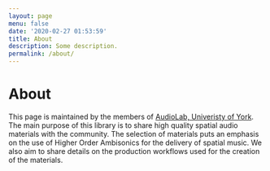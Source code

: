 ```yaml
---
layout: page
menu: false
date: '2020-02-27 01:53:59'
title: About
description: Some description.
permalink: /about/
---
```


<!-- <img class="img-rounded" src="/assets/img/uploads/profile.png" alt="Thomas A. Anderson" width="200"> -->

# About

This page is maintained by the members of [AudioLab, Univeristy of York](https://audiolab.york.ac.uk).
The main purpose of this library is to share high quality spatial audio materials with the community.
The selection of materials puts an emphasis on the use of Higher Order Ambisonics for the delivery of spatial music.
We also aim to share details on the production workflows used for the creation of the materials.
